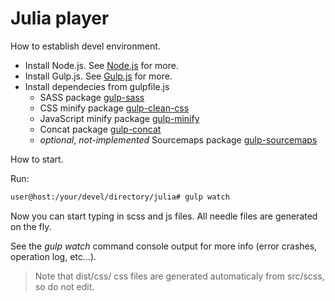 Julia player
=============

How to establish devel environment.

- Install Node.js. See [Node.js](https://nodejs.org/en/) for more.
- Install Gulp.js. See [Gulp.js](http://gulpjs.com/) for more.
- Install dependecies from gulpfile.js
    - SASS package [gulp-sass](https://www.npmjs.com/package/gulp-sass)
    - CSS minify package [gulp-clean-css](https://www.npmjs.com/package/gulp-clean-css)
    - JavaScript minify package [gulp-minify](https://www.npmjs.com/package/gulp-minify)
    - Concat package [gulp-concat](https://www.npmjs.com/package/gulp-concat)
    - _optional_, _not-implemented_ Sourcemaps package [gulp-sourcemaps](https://www.npmjs.com/package/gulp-sourcemaps)

How to start.

Run:

```bash
user@host:/your/devel/directory/julia# gulp watch
```

Now you can start typing in scss and js files. All needle files are generated on the fly.

See the _gulp watch_ command console output for more info (error crashes, operation log, etc...).

> Note that dist/css/ css files are generated automaticaly from src/scss, so do not edit.
